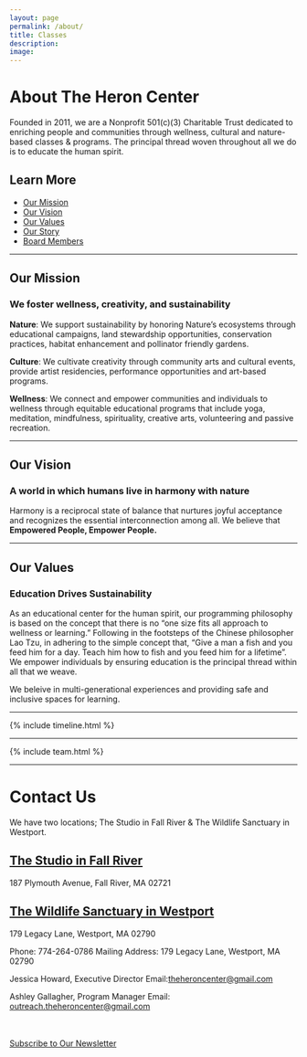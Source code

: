```yaml
---
layout: page
permalink: /about/
title: Classes
description: 
image: 
---
```

# About The Heron Center

Founded in 2011, we are a Nonprofit 501(c)(3) Charitable Trust dedicated to enriching people and communities through wellness, cultural and nature-based classes & programs. The principal thread woven throughout all we do is to educate the human spirit.

## Learn More
- [Our Mission](#mission)
- [Our Vision](#vision)
- [Our Values](#values)
- [Our Story](#story)
- [Board Members](#board)

---
<a id="mission"></a>
<div class="container">
  <div class="row">
	<div class="col-lg-12 text-center">
	  <h2 class="section-heading text-uppercase">Our Mission</h2>
	  <h3 class="section-subheading text-muted">We foster wellness, creativity, and sustainability</h3>
	</div>
  </div>
</div>

**Nature**: We support sustainability by honoring Nature’s ecosystems through educational campaigns, land stewardship opportunities, conservation practices, habitat enhancement and pollinator friendly gardens.

**Culture**: We cultivate creativity through community arts and cultural events, provide artist residencies, performance opportunities and art-based programs.

**Wellness**: We connect and empower communities and individuals to wellness through equitable educational programs that include yoga, meditation, mindfulness, spirituality, creative arts, volunteering and passive recreation.

---
<a id="vision"></a>
<div class="container">
  <div class="row">
	<div class="col-lg-12 text-center">
	  <h2 class="section-heading text-uppercase">Our Vision</h2>
	  <h3 class="section-subheading text-muted">A world in which humans live in harmony with nature</h3>
	</div>
  </div>
 </div>

Harmony is a reciprocal state of balance that nurtures joyful acceptance and recognizes the essential interconnection among all. We believe that **Empowered People, Empower People.**

---
<a id="values"></a>
<div class="container">
  <div class="row">
	<div class="col-lg-12 text-center">
	  <h2 class="section-heading text-uppercase">Our Values</h2>
	  <h3 class="section-subheading text-muted">Education Drives Sustainability</h3>
	</div>
  </div>
 </div>

As an educational center for the human spirit, our programming philosophy is based on the concept that there is no “one size fits all approach to wellness or learning.” Following in the footsteps of the Chinese philosopher Lao Tzu, in adhering to the simple concept that, “Give a man a fish and you feed him for a day. Teach him how to fish and you feed him for a lifetime”. We empower individuals by ensuring education is the principal thread within all that we weave.

We beleive in multi-generational experiences and providing safe and inclusive spaces for learning.

---
<a id="story"></a>
{% include timeline.html %}

---
<a id="board"></a>
{% include team.html %}

---
<a id="contact"></a>
# Contact Us

We have two locations; The Studio in Fall River & The Wildlife Sanctuary in Westport. 

## [The Studio in Fall River](/spaces#fall-river/)
187 Plymouth Avenue, Fall River, MA 02721

## [The Wildlife Sanctuary in Westport](/spaces#westport/)
179 Legacy Lane, Westport, MA 02790

Phone: 774-264-0786
Mailing Address: 179 Legacy Lane, Westport, MA 02790
 
Jessica Howard, Executive Director 
Email:theheroncenter@gmail.com
 
Ashley Gallagher, Program Manager
Email: outreach.theheroncenter@gmail.com

<br />
<br />
<a class="btn btn-primary btn-xl text-uppercase js-scroll-trigger" href="https://theheronstudio.us21.list-manage.com/subscribe?u=a882ee25d41f8893f7adbdaec&id=273692ff6f">Subscribe to Our Newsletter</a>
<br />
<br />